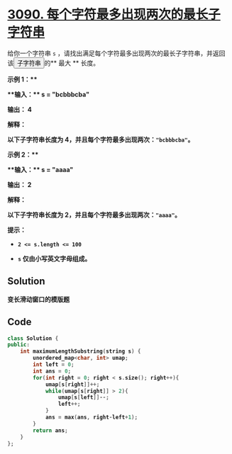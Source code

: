 # [3090. 每个字符最多出现两次的最长子字符串](https://leetcode.cn/problems/maximum-length-substring-with-two-occurrences/description/)

给你一个字符串 `s` ，请找出满足每个字符最多出现两次的最长子字符串，并返回该<button type="button" aria-haspopup="dialog" aria-expanded="false" aria-controls="radix-:r1j:" data-state="closed" class="">子字符串</button>的** 最大 ** 长度。

<strong class="example">示例 1：** 

<div class="example-block">
**输入：**  s = "bcbbbcba"

**输出：**  4

**解释：** 

以下子字符串长度为 4，并且每个字符最多出现两次：`"bcbbbcba"`。

<strong class="example">示例 2：** 

<div class="example-block">
**输入：**  s = "aaaa"

**输出：**  2

**解释：** 

以下子字符串长度为 2，并且每个字符最多出现两次：`"aaaa"`。

**提示：** 

- `2 <= s.length <= 100`

- `s` 仅由小写英文字母组成。

## Solution

变长滑动窗口的模版题

## Code

```c++
class Solution {
public:
    int maximumLengthSubstring(string s) {
        unordered_map<char, int> umap;
        int left = 0;
        int ans = 0;
        for(int right = 0; right < s.size(); right++){
            umap[s[right]]++;
            while(umap[s[right]] > 2){
                umap[s[left]]--;
                left++;
            }
            ans = max(ans, right-left+1);
        }
        return ans;
    }
};
```



